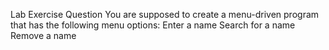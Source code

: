 Lab Exercise Question
You are supposed to create a menu-driven program that has the following menu options:
Enter a name
Search for a name
Remove a name
